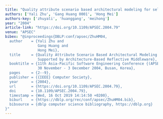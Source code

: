 ```yaml
---
title: "Quality attribute scenario based architectural modeling for self-adaptation supported by architecture-based reflective middleware"
authors: ['Yali Zhu', 'Gang Huang 0001', 'Hong Mei']
authors-key: ['zhuyali', 'huanggang', 'meihong']
year: "2004"
article-link: "https://doi.org/10.1109/APSEC.2004.79"
venue: "APSEC"
bibex: "@inproceedings{DBLP:conf/apsec/ZhuHM04,
  author    = {Yali Zhu and
               Gang Huang and
               Hong Mei},
  title     = {Quality Attribute Scenario Based Architectural Modeling for Self-Adaptation
               Supported by Architecture-Based Reflective Middleware},
  booktitle = {11th Asia-Pacific Software Engineering Conference {(APSEC} 2004),
               30 November - 3 December 2004, Busan, Korea},
  pages     = {2--9},
  publisher = {{IEEE} Computer Society},
  year      = {2004},
  url       = {https://doi.org/10.1109/APSEC.2004.79},
  doi       = {10.1109/APSEC.2004.79},
  timestamp = {Wed, 16 Oct 2019 14:14:50 +0200},
  biburl    = {https://dblp.org/rec/conf/apsec/ZhuHM04.bib},
  bibsource = {dblp computer science bibliography, https://dblp.org}
}"
---
```


